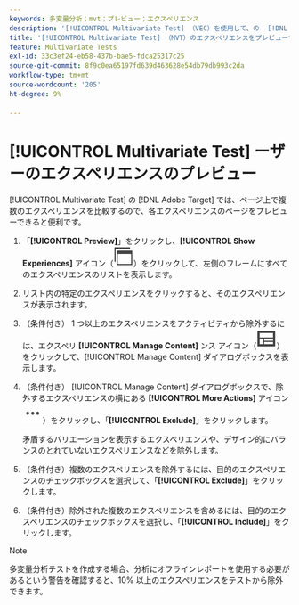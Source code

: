 ```yaml
---
keywords: 多変量分析；mvt；プレビュー；エクスペリエンス
description: '[!UICONTROL Multivariate Test] （VEC）を使用して、の  [!DNL Adobe Target]  （MVT）アクティビティの各エクスペリエンスをプレビュ [!UICONTROL Visual Experience Composer] する方法について説明します。'
title: '[!UICONTROL Multivariate Test] （MVT）のエクスペリエンスをプレビューするには、どうすればよいですか？'
feature: Multivariate Tests
exl-id: 33c3ef24-eb58-437b-bae5-fdca25317c25
source-git-commit: 8f9c0ea65197fd639d463628e54db79db993c2da
workflow-type: tm+mt
source-wordcount: '205'
ht-degree: 9%

---
```


# [!UICONTROL Multivariate Test] ーザーのエクスペリエンスのプレビュー

[!UICONTROL Multivariate Test] の [!DNL Adobe Target] では、ページ上で複数のエクスペリエンスを比較するので、各エクスペリエンスのページをプレビューできると便利です。

1. 「**[!UICONTROL Preview]**」をクリックし、**[!UICONTROL Show Experiences]** アイコン（![&#x200B; エクスペリエンスを表示アイコン &#x200B;](/help/main/assets/icons/WebPages.svg)）をクリックして、左側のフレームにすべてのエクスペリエンスのリストを表示します。

1. リスト内の特定のエクスペリエンスをクリックすると、そのエクスペリエンスが表示されます。

1. （条件付き） 1 つ以上のエクスペリエンスをアクティビティから除外するには、エクスペリ **[!UICONTROL Manage Content]** ンス アイコン（![&#x200B; コンテンツを管理アイコン &#x200B;](/help/main/assets/icons/Experience.svg)）をクリックして、[!UICONTROL Manage Content] ダイアログボックスを表示します。

1. （条件付き） [!UICONTROL Manage Content] ダイアログボックスで、除外するエクスペリエンスの横にある **[!UICONTROL More Actions]** アイコン ![&#x200B; その他のアクションアイコン &#x200B;](/help/main/assets/icons/MoreSmallList.svg)）をクリックし、「**[!UICONTROL Exclude]**」をクリックします。

   矛盾するバリエーションを表示するエクスペリエンスや、デザイン的にバランスのとれていないエクスペリエンスなどを除外します。

1. （条件付き）複数のエクスペリエンスを除外するには、目的のエクスペリエンスのチェックボックスを選択して、「**[!UICONTROL Exclude]**」をクリックします。

1. （条件付き）除外された複数のエクスペリエンスを含めるには、目的のエクスペリエンスのチェックボックスを選択し、「**[!UICONTROL Include]**」をクリックします。

>[!NOTE]
>
>多変量分析テストを作成する場合、分析にオフラインレポートを使用する必要があるという警告を確認すると、10% 以上のエクスペリエンスをテストから除外できます。
